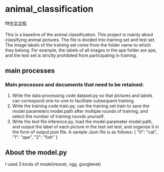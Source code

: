 # animal_classification
❗️❗️❗️[中文文档](https://github.com/nanase1025/animal_classification/README_zh.md)

This is a baseline of the animal classification.
This project is mainly about classifying animal pictures. The file is divided into training set and test set. The image labels of the training set come from the folder name to which they belong. For example, the labels of all images in the ape folder are ape, and the test set is strictly prohibited from participating in training.

## main processes
### Main processes and documents that need to be retained:
1. Write the data processing code dataset.py so that pictures and labels can correspond one-to-one to facilitate subsequent training.
2. Write the training code train.py, use the training set train to save the model parameters model.path after multiple rounds of training, and select the number of training rounds yourself.
3. Write the test file inference.py, load the model parameter model.path, and output the label of each picture in the test set test, and organize it in the form of output.json file. A sample Json file is as follows:
{
    "0": "cat",
    "1": "ape",
    "2": "fish"
}

## About the model.py
I used 3 kinds of model(resnet, vgg, googlenet)
